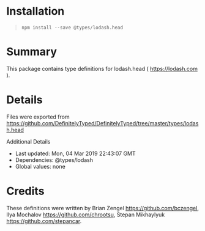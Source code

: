 # Installation
> `npm install --save @types/lodash.head`

# Summary
This package contains type definitions for lodash.head ( https://lodash.com ).

# Details
Files were exported from https://github.com/DefinitelyTyped/DefinitelyTyped/tree/master/types/lodash.head

Additional Details
 * Last updated: Mon, 04 Mar 2019 22:43:07 GMT
 * Dependencies: @types/lodash
 * Global values: none

# Credits
These definitions were written by Brian Zengel <https://github.com/bczengel>, Ilya Mochalov <https://github.com/chrootsu>, Stepan Mikhaylyuk <https://github.com/stepancar>.
